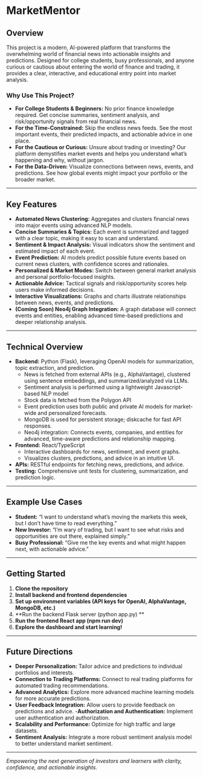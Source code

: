 # MarketMentor

## Overview

This project is a modern, AI-powered platform that transforms the overwhelming world of financial news into actionable insights and predictions. Designed for college students, busy professionals, and anyone curious or cautious about entering the world of finance and trading, it provides a clear, interactive, and educational entry point into market analysis.

### Why Use This Project?

- **For College Students & Beginners:** No prior finance knowledge required. Get concise summaries, sentiment analysis, and risk/opportunity signals from real financial news.
- **For the Time-Constrained:** Skip the endless news feeds. See the most important events, their predicted impacts, and actionable advice in one place.
- **For the Cautious or Curious:** Unsure about trading or investing? Our platform demystifies market events and helps you understand what’s happening and why, without jargon.
- **For the Data-Driven:** Visualize connections between news, events, and predictions. See how global events might impact your portfolio or the broader market.

---

## Key Features

- **Automated News Clustering:** Aggregates and clusters financial news into major events using advanced NLP models.
- **Concise Summaries & Topics:** Each event is summarized and tagged with a clear topic, making it easy to scan and understand.
- **Sentiment & Impact Analysis:** Visual indicators show the sentiment and estimated impact of each event.
- **Event Prediction:** AI models predict possible future events based on current news clusters, with confidence scores and rationales.
- **Personalized & Market Modes:** Switch between general market analysis and personal portfolio-focused insights.
- **Actionable Advice:** Tactical signals and risk/opportunity scores help users make informed decisions.
- **Interactive Visualizations:** Graphs and charts illustrate relationships between news, events, and predictions.
- **(Coming Soon) Neo4j Graph Integration:** A graph database will connect events and entities, enabling advanced time-based predictions and deeper relationship analysis.

---

## Technical Overview

- **Backend:** Python (Flask), leveraging OpenAI models for summarization, topic extraction, and prediction.
    - News is fetched from external APIs (e.g., AlphaVantage), clustered using sentence embeddings, and summarized/analyzed via LLMs.
    - Sentiment analysis is performed using a lightweight Javascript-based NLP model 
    - Stock data is fetched from the Polygon API
    - Event prediction uses both public and private AI models for market-wide and personalized forecasts.
    - MongoDB is used for persistent storage; diskcache for fast API responses.
    - Neo4j integration: Connects events, companies, and entities for advanced, time-aware predictions and relationship mapping.
- **Frontend:** React/TypeScript
    - Interactive dashboards for news, sentiment, and event graphs.
    - Visualizes clusters, predictions, and advice in an intuitive UI.
- **APIs:** RESTful endpoints for fetching news, predictions, and advice.
- **Testing:** Comprehensive unit tests for clustering, summarization, and prediction logic.

---

## Example Use Cases

- **Student:** “I want to understand what’s moving the markets this week, but I don’t have time to read everything.”
- **New Investor:** “I’m wary of trading, but I want to see what risks and opportunities are out there, explained simply.”
- **Busy Professional:** “Give me the key events and what might happen next, with actionable advice.”

---

## Getting Started

1. **Clone the repository**
2. **Install backend and frontend dependencies**
3. **Set up environment variables (API keys for OpenAI, AlphaVantage, MongoDB, etc.)**
4. **Run the backend Flask server (python app.py) **
5. **Run the frontend React app (npm run dev)**
6. **Explore the dashboard and start learning!**

---

## Future Directions

- **Deeper Personalization:** Tailor advice and predictions to individual portfolios and interests.
- **Connection to Trading Platforms:** Connect to real trading platforms for automated trading recommendations.
- **Advanced Analytics:** Explore more advanced machine learning models for more accurate predictions.
- **User Feedback Integration:** Allow users to provide feedback on predictions and advice.
-**Authorization and Authentication:** Implement user authentication and authorization.
- **Scalability and Performance:** Optimize for high traffic and large datasets.
- **Sentiment Analysis:** Integrate a more robust sentiment analysis model to better understand market sentiment.

---

*Empowering the next generation of investors and learners with clarity, confidence, and actionable insights.*
